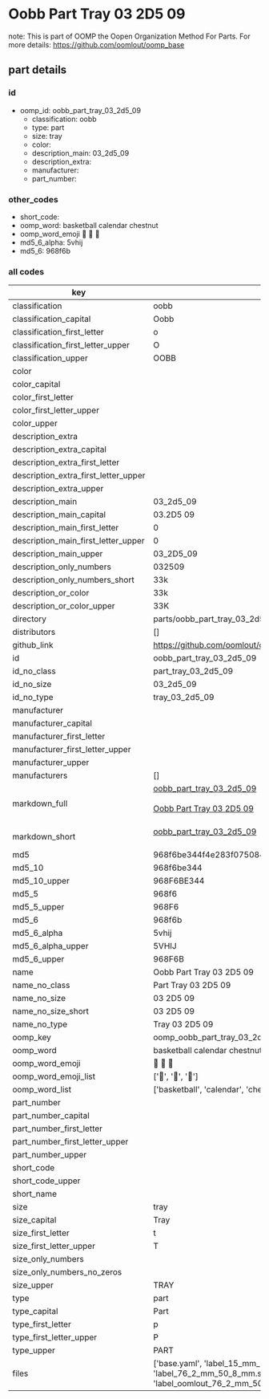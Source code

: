 # Oobb Part Tray 03 2D5 09  

note: This is part of OOMP the Oopen Organization Method For Parts. For more details: https://github.com/oomlout/oomp_base

##  part details





### id
* oomp_id: oobb_part_tray_03_2d5_09
  * classification: oobb
  * type: part
  * size: tray
  * color: 
  * description_main: 03_2d5_09
  * description_extra: 
  * manufacturer: 
  * part_number: 

### other_codes
* short_code: 
* oomp_word: basketball calendar chestnut
* oomp_word_emoji :basketball: :calendar: :chestnut:
* md5_6_alpha: 5vhij
* md5_6: 968f6b

### all codes 
| key | value |  
| --- | --- |  
| classification | oobb |  
| classification_capital | Oobb |  
| classification_first_letter | o |  
| classification_first_letter_upper | O |  
| classification_upper | OOBB |  
| color |  |  
| color_capital |  |  
| color_first_letter |  |  
| color_first_letter_upper |  |  
| color_upper |  |  
| description_extra |  |  
| description_extra_capital |  |  
| description_extra_first_letter |  |  
| description_extra_first_letter_upper |  |  
| description_extra_upper |  |  
| description_main | 03_2d5_09 |  
| description_main_capital | 03.2D5 09 |  
| description_main_first_letter | 0 |  
| description_main_first_letter_upper | 0 |  
| description_main_upper | 03_2D5_09 |  
| description_only_numbers | 032509 |  
| description_only_numbers_short | 33k |  
| description_or_color | 33k |  
| description_or_color_upper | 33K |  
| directory | parts/oobb_part_tray_03_2d5_09 |  
| distributors | [] |  
| github_link | https://github.com/oomlout/oomlout_oomp_part_src/tree/main/parts/oobb_part_tray_03_2d5_09/working |  
| id | oobb_part_tray_03_2d5_09 |  
| id_no_class | part_tray_03_2d5_09 |  
| id_no_size | 03_2d5_09 |  
| id_no_type | tray_03_2d5_09 |  
| manufacturer |  |  
| manufacturer_capital |  |  
| manufacturer_first_letter |  |  
| manufacturer_first_letter_upper |  |  
| manufacturer_upper |  |  
| manufacturers | [] |  
| markdown_full | [oobb_part_tray_03_2d5_09](https://github.com/oomlout/oomlout_oomp_part_src/tree/main/parts/oobb_part_tray_03_2d5_09/working)<br>[](https://github.com/oomlout/oomlout_oomp_part_src/tree/main/parts/oobb_part_tray_03_2d5_09/working)<br>[Oobb Part Tray 03 2D5 09](https://github.com/oomlout/oomlout_oomp_part_src/tree/main/parts/oobb_part_tray_03_2d5_09/working)<br><br> |  
| markdown_short | [oobb_part_tray_03_2d5_09](https://github.com/oomlout/oomlout_oomp_part_src/tree/main/parts/oobb_part_tray_03_2d5_09/working)<br><br> |  
| md5 | 968f6be344f4e283f075084cd82e6c8d |  
| md5_10 | 968f6be344 |  
| md5_10_upper | 968F6BE344 |  
| md5_5 | 968f6 |  
| md5_5_upper | 968F6 |  
| md5_6 | 968f6b |  
| md5_6_alpha | 5vhij |  
| md5_6_alpha_upper | 5VHIJ |  
| md5_6_upper | 968F6B |  
| name | Oobb Part Tray 03 2D5 09 |  
| name_no_class | Part Tray 03 2D5 09 |  
| name_no_size | 03 2D5 09 |  
| name_no_size_short | 03 2D5 09 |  
| name_no_type | Tray 03 2D5 09 |  
| oomp_key | oomp_oobb_part_tray_03_2d5_09 |  
| oomp_word | basketball calendar chestnut |  
| oomp_word_emoji | :basketball: :calendar: :chestnut: |  
| oomp_word_emoji_list | [':basketball:', ':calendar:', ':chestnut:'] |  
| oomp_word_list | ['basketball', 'calendar', 'chestnut'] |  
| part_number |  |  
| part_number_capital |  |  
| part_number_first_letter |  |  
| part_number_first_letter_upper |  |  
| part_number_upper |  |  
| short_code |  |  
| short_code_upper |  |  
| short_name |  |  
| size | tray |  
| size_capital | Tray |  
| size_first_letter | t |  
| size_first_letter_upper | T |  
| size_only_numbers |  |  
| size_only_numbers_no_zeros |  |  
| size_upper | TRAY |  
| type | part |  
| type_capital | Part |  
| type_first_letter | p |  
| type_first_letter_upper | P |  
| type_upper | PART |  
| files | ['base.yaml', 'label_15_mm_30_mm.pdf', 'label_15_mm_30_mm.svg', 'label_76_2_mm_50_8_mm.pdf', 'label_76_2_mm_50_8_mm.svg', 'label_oomlout_76_2_mm_50_8_mm.pdf', 'label_oomlout_76_2_mm_50_8_mm.svg', 'readme.md', 'working.json', 'working.yaml'] |  
